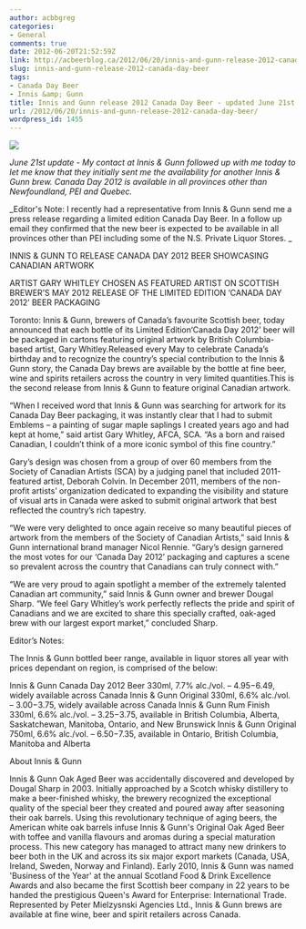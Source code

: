 ```yaml
---
author: acbbgreg
categories:
- General
comments: true
date: 2012-06-20T21:52:59Z
link: http://acbeerblog.ca/2012/06/20/innis-and-gunn-release-2012-canada-day-beer/
slug: innis-and-gunn-release-2012-canada-day-beer
tags:
- Canada Day Beer
- Innis &amp; Gunn
title: Innis and Gunn release 2012 Canada Day Beer - updated June 21st
url: /2012/06/20/innis-and-gunn-release-2012-canada-day-beer/
wordpress_id: 1455
---
```


[![](http://acbeerblog.ca/wp-content/uploads/2012/06/canada_day_gift_box_small.jpg)](http://acbeerblog.ca/wp-content/uploads/2012/06/canada_day_gift_box_small.jpg)

_June 21st update - My contact at Innis & Gunn followed up with me today to let me know that they initially sent me the availability for another Innis & Gunn brew.    Canada Day 2012 is available in all provinces other than Newfoundland, PEI and Quebec._

_Editor's Note:  I recently had a representative from Innis & Gunn send me a press release regarding a limited edition Canada Day Beer.  In a follow up email they confirmed that the new beer is expected to be available in all provinces other than PEI including some of the N.S. Private Liquor Stores. _

INNIS & GUNN TO RELEASE CANADA DAY 2012 BEER SHOWCASING CANADIAN ARTWORK

ARTIST GARY WHITLEY CHOSEN AS FEATURED ARTIST ON SCOTTISH BREWER’S MAY 2012 RELEASE OF THE LIMITED EDITION ‘CANADA DAY 2012’ BEER PACKAGING

Toronto: Innis & Gunn, brewers of Canada’s favourite Scottish beer, today announced that each bottle of its Limited Edition‘Canada Day 2012’ beer will be packaged in cartons featuring original artwork by British Columbia-based artist, Gary Whitley.Released every May to celebrate Canada’s birthday and to recognize the country’s special contribution to the Innis & Gunn story, the Canada Day brews are available by the bottle at fine beer, wine and spirits retailers across the country in very limited quantities.This is the second release from Innis & Gunn to feature original Canadian artwork.

“When I received word that Innis & Gunn was searching for artwork for its Canada Day Beer packaging, it was instantly clear that I had to submit Emblems – a painting of sugar maple saplings I created years ago and had kept at home,” said artist Gary Whitley, AFCA, SCA. “As a born and raised Canadian, I couldn’t think of a more iconic symbol of this fine country.”

Gary’s design was chosen from a group of over 60 members from the Society of Canadian Artists (SCA) by a judging panel that included 2011-featured artist, Deborah Colvin. In December 2011, members of the non-profit artists’ organization dedicated to expanding the visibility and stature of visual arts in Canada were asked to submit original artwork that best reflected the country’s rich tapestry.

“We were very delighted to once again receive so many beautiful pieces of artwork from the members of the Society of Canadian Artists,” said Innis & Gunn international brand manager Nicol Rennie. “Gary’s design garnered the most votes for our ‘Canada Day 2012’ packaging and captures a scene so prevalent across the country that Canadians can truly connect with.”

“We are very proud to again spotlight a member of the extremely talented Canadian art community,” said Innis & Gunn owner and brewer Dougal Sharp. “We feel Gary Whitley’s work perfectly reflects the pride and spirit of Canadians and we are excited to share this specially crafted, oak-aged brew with our largest export market,” concluded Sharp.

Editor’s Notes:

The Innis & Gunn bottled beer range, available in liquor stores all year with prices dependant on region, is comprised of the below:

Innis & Gunn Canada Day 2012 Beer 330ml, 7.7% alc./vol. – $4.95-$6.49, widely available across Canada
Innis & Gunn Original 330ml, 6.6% alc./vol. – $3.00-$3.75, widely available across Canada
Innis & Gunn Rum Finish 330ml, 6.6% alc./vol. – $3.25-$3.75, available in British Columbia, Alberta, Saskatchewan, Manitoba, Ontario, and New Brunswick
Innis & Gunn Original 750ml, 6.6% alc./vol. – $6.50-$7.35, available in Ontario, British Columbia, Manitoba and Alberta

About Innis & Gunn

Innis & Gunn Oak Aged Beer was accidentally discovered and developed by Dougal Sharp in 2003. Initially approached by a Scotch whisky distillery to make a beer-finished whisky, the brewery recognized the exceptional quality of the special beer they created and poured away after seasoning their oak barrels. Using this revolutionary technique of aging beers, the American white oak barrels infuse Innis & Gunn's Original Oak Aged Beer with toffee and vanilla flavours and aromas during a special maturation process. This new category has managed to attract many new drinkers to beer both in the UK and across its six major export markets (Canada, USA, Ireland, Sweden, Norway and Finland). Early 2010, Innis & Gunn was named 'Business of the Year' at the annual Scotland Food & Drink Excellence Awards and also became the first Scottish beer company in 22 years to be handed the prestigious Queen's Award for Enterprise: International Trade. Represented by Peter Mielzysnski Agencies Ltd., Innis & Gunn brews are available at fine wine, beer and spirit retailers across Canada.
